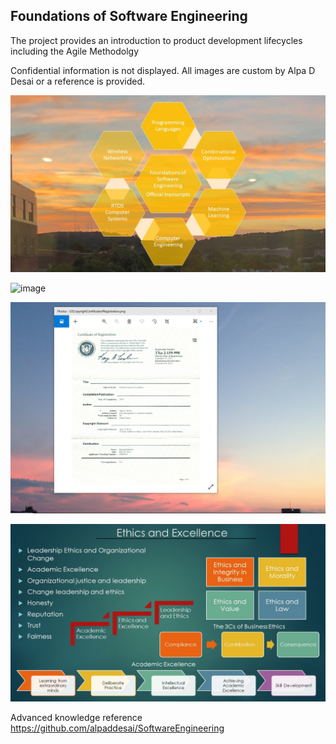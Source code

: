 ## Foundations of Software Engineering

The project provides an introduction to product development lifecycles including the Agile Methodolgy

Confidential information is not displayed. All images are custom by Alpa D Desai or a reference is provided.

![image](FoundationsOfSoftwareEngineering.jpg)

![image](AgileLifeCycle.png)

![image](USCopyrightCertificate.png)

![image](Ethics.jpg)

Advanced knowledge reference https://github.com/alpaddesai/SoftwareEngineering 

